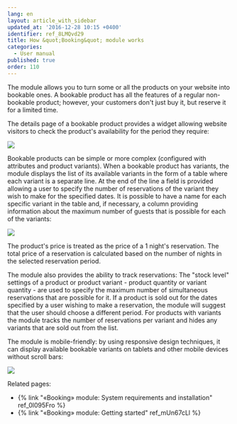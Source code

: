 ```yaml
---
lang: en
layout: article_with_sidebar
updated_at: '2016-12-28 10:15 +0400'
identifier: ref_8LMQvd29
title: How &quot;Booking&quot; module works
categories:
  - User manual
published: true
order: 110
---
```



The module allows you to turn some or all the products on your website into bookable ones. A bookable product has all the features of a regular non-bookable product; however, your customers don't just buy it, but reserve it for a limited time.

The details page of a bookable product provides a widget allowing website visitors to check the product's availability for the period they require:

![]({{site.baseurl}}/attachments/8749986/8718800.png)

Bookable products can be simple or more complex (configured with attributes and product variants). When a bookable product has variants, the module displays the list of its available variants in the form of a table where each variant is a separate line. At the end of the line a field is provided allowing a user to specify the number of reservations of the variant they wish to make for the specified dates. It is possible to have a name for each specific variant in the table and, if necessary, a column providing information about the maximum number of guests that is possible for each of the variants:

![]({{site.baseurl}}/attachments/8749986/8718798.png)

The product's price is treated as the price of a 1 night's reservation. The total price of a reservation is calculated based on the number of nights in the selected reservation period.

The module also provides the ability to track reservations: The "stock level" settings of a product or product variant - product quantity or variant quantity - are used to specify the maximum number of simultaneous reservations that are possible for it. If a product is sold out for the dates specified by a user wishing to make a reservation, the module will suggest that the user should choose a different period. For products with variants the module tracks the number of reservations per variant and hides any variants that are sold out from the list.

The module is mobile-friendly: by using responsive design techniques, it can display available bookable variants on tablets and other mobile devices without scroll bars:

![]({{site.baseurl}}/attachments/8749986/8718802.png)

Related pages:

*   {% link "«Booking» module: System requirements and installation" ref_0l095Fro %}
*   {% link "«Booking» module: Getting started" ref_mUn67cLl %}



